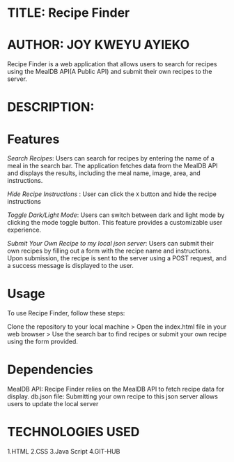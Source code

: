 # TITLE: Recipe Finder

# AUTHOR: JOY KWEYU AYIEKO

Recipe Finder is a web application that allows users to search for recipes using the MealDB API(A Public API) and submit their own recipes to the server.

# DESCRIPTION:
  # Features
*Search Recipes*: Users can search for recipes by entering the name of a meal in the search bar. The application fetches data from the MealDB API and displays the results, including the meal name, image, area, and instructions.

*Hide Recipe Instructions* : User can click the `X` button and hide the recipe instructions

*Toggle Dark/Light Mode*: Users can switch between dark and light mode by clicking the mode toggle button. This feature provides a customizable user experience.

*Submit Your Own Recipe to my local json server*: Users can submit their own recipes by filling out a form with the recipe name and instructions. Upon submission, the recipe is sent to the server using a POST request, and a success message is displayed to the user.

  # Usage
To use Recipe Finder, follow these steps:

Clone the repository to your local machine >
Open the index.html file in your web browser >
Use the search bar to find recipes or submit your own recipe using the form provided.
  # Dependencies
MealDB API: Recipe Finder relies on the MealDB API to fetch recipe data for display.
db.json file: Submitting your own recipe to this json server allows users to update the local server

# TECHNOLOGIES USED
1.HTML
2.CSS
3.Java Script
4.GIT-HUB

